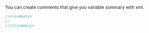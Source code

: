 You can create comments that give you variable summary with xml.

```csharp
///<summary>
//
///</summary>
```
